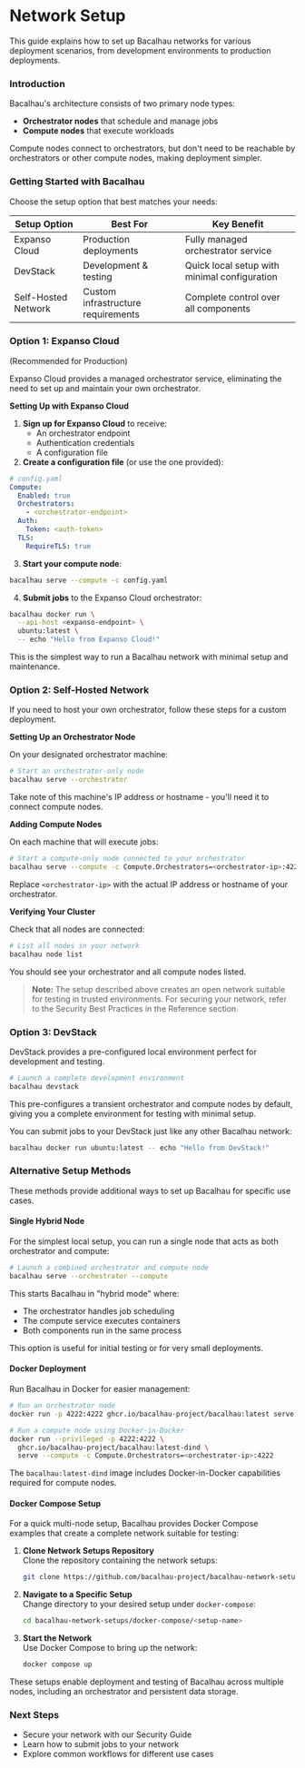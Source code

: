 # Network Setup

This guide explains how to set up Bacalhau networks for various deployment scenarios, from development environments to production deployments.

### Introduction

Bacalhau's architecture consists of two primary node types:

* **Orchestrator nodes** that schedule and manage jobs
* **Compute nodes** that execute workloads

Compute nodes connect to orchestrators, but don't need to be reachable by orchestrators or other compute nodes, making deployment simpler.

### Getting Started with Bacalhau

Choose the setup option that best matches your needs:

| Setup Option        | Best For                           | Key Benefit                                  |
| ------------------- | ---------------------------------- | -------------------------------------------- |
| Expanso Cloud       | Production deployments             | Fully managed orchestrator service           |
| DevStack            | Development & testing              | Quick local setup with minimal configuration |
| Self-Hosted Network | Custom infrastructure requirements | Complete control over all components         |

### Option 1: Expanso Cloud&#x20;

(Recommended for Production)

Expanso Cloud provides a managed orchestrator service, eliminating the need to set up and maintain your own orchestrator.

**Setting Up with Expanso Cloud**

1. **Sign up for Expanso Cloud** to receive:
   * An orchestrator endpoint
   * Authentication credentials
   * A configuration file
2. **Create a configuration file** (or use the one provided):

```yaml
# config.yaml
Compute:
  Enabled: true
  Orchestrators:
    - <orchestrator-endpoint>
  Auth:
    Token: <auth-token>
  TLS:
    RequireTLS: true
```

3. **Start your compute node**:

```bash
bacalhau serve --compute -c config.yaml
```

4. **Submit jobs** to the Expanso Cloud orchestrator:

```bash
bacalhau docker run \
  --api-host <expanso-endpoint> \
  ubuntu:latest \
  -- echo "Hello from Expanso Cloud!"
```

This is the simplest way to run a Bacalhau network with minimal setup and maintenance.



### Option 2: Self-Hosted Network

If you need to host your own orchestrator, follow these steps for a custom deployment.

**Setting Up an Orchestrator Node**

On your designated orchestrator machine:

```bash
# Start an orchestrator-only node
bacalhau serve --orchestrator
```

Take note of this machine's IP address or hostname - you'll need it to connect compute nodes.

**Adding Compute Nodes**

On each machine that will execute jobs:

```bash
# Start a compute-only node connected to your orchestrator
bacalhau serve --compute -c Compute.Orchestrators=<orchestrator-ip>:4222
```

Replace `<orchestrator-ip>` with the actual IP address or hostname of your orchestrator.

**Verifying Your Cluster**

Check that all nodes are connected:

```bash
# List all nodes in your network
bacalhau node list
```

You should see your orchestrator and all compute nodes listed.

> **Note:** The setup described above creates an open network suitable for testing in trusted environments. For securing your network, refer to the Security Best Practices in the Reference section.

### Option 3: DevStack

DevStack provides a pre-configured local environment perfect for development and testing.

```bash
# Launch a complete development environment
bacalhau devstack
```

This pre-configures a transient orchestrator and compute nodes by default, giving you a complete environment for testing with minimal setup.

You can submit jobs to your DevStack just like any other Bacalhau network:

```bash
bacalhau docker run ubuntu:latest -- echo "Hello from DevStack!"
```

### Alternative Setup Methods

These methods provide additional ways to set up Bacalhau for specific use cases.

#### Single Hybrid Node

For the simplest local setup, you can run a single node that acts as both orchestrator and compute:

```bash
# Launch a combined orchestrator and compute node
bacalhau serve --orchestrator --compute
```

This starts Bacalhau in "hybrid mode" where:

* The orchestrator handles job scheduling
* The compute service executes containers
* Both components run in the same process

This option is useful for initial testing or for very small deployments.

#### Docker Deployment

Run Bacalhau in Docker for easier management:

```bash
# Run an orchestrator node
docker run -p 4222:4222 ghcr.io/bacalhau-project/bacalhau:latest serve --orchestrator

# Run a compute node using Docker-in-Docker
docker run --privileged -p 4222:4222 \
  ghcr.io/bacalhau-project/bacalhau:latest-dind \
  serve --compute -c Compute.Orchestrators=<orchestrator-ip>:4222
```

The `bacalhau:latest-dind` image includes Docker-in-Docker capabilities required for compute nodes.

#### Docker Compose Setup

For a quick multi-node setup, Bacalhau provides Docker Compose examples that create a complete network suitable for testing:

1.  **Clone Network Setups Repository**\
    Clone the repository containing the network setups:

    ```bash
    git clone https://github.com/bacalhau-project/bacalhau-network-setups.git
    ```
2.  **Navigate to a Specific Setup**\
    Change directory to your desired setup under `docker-compose`:

    ```bash
    cd bacalhau-network-setups/docker-compose/<setup-name>
    ```
3.  **Start the Network**\
    Use Docker Compose to bring up the network:

    ```bash
    docker compose up
    ```

These setups enable deployment and testing of Bacalhau across multiple nodes, including an orchestrator and persistent data storage.

### Next Steps

* Secure your network with our Security Guide
* Learn how to submit jobs to your network
* Explore common workflows for different use cases
